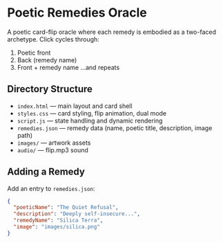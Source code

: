 # Poetic Remedies Oracle

A poetic card-flip oracle where each remedy is embodied as a two-faced archetype. Click cycles through:
1. Poetic front
2. Back (remedy name)
3. Front + remedy name
...and repeats

## Directory Structure

- `index.html` — main layout and card shell
- `styles.css` — card styling, flip animation, dual mode
- `script.js` — state handling and dynamic rendering
- `remedies.json` — remedy data (name, poetic title, description, image path)
- `images/` — artwork assets
- `audio/` — flip.mp3 sound

## Adding a Remedy

Add an entry to `remedies.json`:

```json
{
  "poeticName": "The Quiet Refusal",
  "description": "Deeply self-insecure...",
  "remedyName": "Silica Terra",
  "image": "images/silica.png"
}
